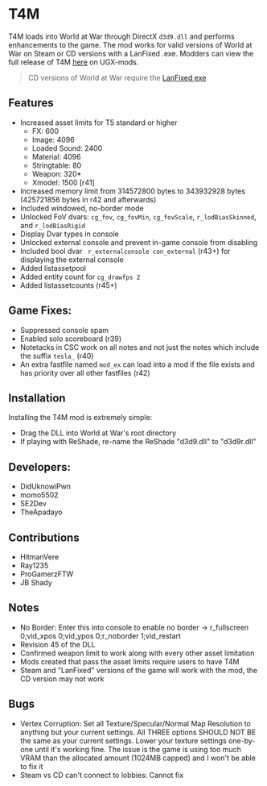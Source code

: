 # T4M

T4M loads into World at War through DirectX `d3d9.dll` and performs enhancements to the game.
The mod works for valid versions of World at War on Steam or CD versions with a LanFixed .exe.
Modders can view the full release of T4M [here](https://www.ugx-mods.com/forum/index.php?topic=8092.0) on UGX-mods.

> CD versions of World at War require the [LanFixed exe](http://bit.ly/1nqdKEF)

## Features
- Increased asset limits for T5 standard or higher
  - FX: 600
  - Image: 4096
  - Loaded Sound: 2400
  - Material: 4096
  - Stringtable: 80
  - Weapon: 320*
  - Xmodel: 1500 [r41]
- Increased memory limit from 314572800 bytes to 343932928 bytes (425721856 bytes in r42 and afterwards)
- Included windowed, no-border mode
- Unlocked FoV dvars: `cg_fov`, `cg_fovMin`, `cg_fovScale`, `r_lodBiasSkinned`, and `r_lodBiasRigid`
- Display Dvar types in console
- Unlocked external console and prevent in-game console from disabling
- Included bool dvar ` r_externalconsole con_external` (r43+) for displaying the external console
- Added listassetpool
- Added entity count for `cg_drawfps 2`
- Added listassetcounts (r45+)

## Game Fixes:
- Suppressed console spam
- Enabled solo scoreboard (r39)
- Notetacks in CSC work on all notes and not just the notes which include the suffix `tesla_` (r40)
- An extra fastfile named `mod_ex` can load into a mod if the file exists and has priority over all other fastfiles (r42)

## Installation
Installing the T4M mod is extremely simple:
- Drag the DLL into World at War's root directory
- If playing with ReShade, re-name the ReShade "d3d9.dll" to "d3d9r.dll"

## Developers:
- DidUknowiPwn
- momo5502
- SE2Dev
- TheApadayo

## Contributions
- HitmanVere
- Ray1235
- ProGamerzFTW
- JB Shady

## Notes
- No Border: Enter this into console to enable no border -> r_fullscreen 0;vid_xpos 0;vid_ypos 0;r_noborder 1;vid_restart
- Revision 45 of the DLL
- Confirmed weapon limit to work along with every other asset limitation
- Mods created that pass the asset limits require users to have T4M
- Steam and "LanFixed" versions of the game will work with the mod, the CD version may not work

## Bugs
- Vertex Corruption: Set all Texture/Specular/Normal Map Resolution to anything but your current settings. All THREE options SHOULD NOT BE the same as your current settings. Lower your texture settings one-by-one until it's working fine. The issue is the game is using too much VRAM than the allocated amount (1024MB capped) and I won't be able to fix it
- Steam vs CD can't connect to lobbies: Cannot fix
